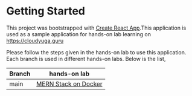 # Getting Started

This project was bootstrapped with [Create React App](https://github.com/facebook/create-react-app).This application is used as a sample application for hands-on lab learning on https://cloudyuga.guru

Please follow the steps given in the hands-on lab to use this application. Each branch is used in different hands-on labs. Below is the list,

| Branch    | hands-on lab                                                  |
| ----------| ------------------------------------------------------------- |
| main      | [MERN Stack on Docker](https://cloudyuga.guru/hands_on_lab/mern-docker) |

